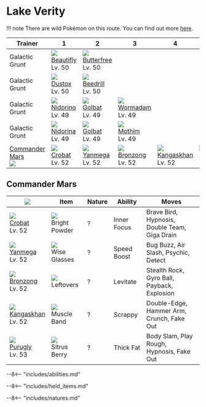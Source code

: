 # Lake Verity

!!! note
    There are wild Pokémon on this route. You can find out more [here](../../wild_pokemon/lake_verity/).


Trainer                       | 1                                 | 2                                  | 3                                | 4                                  | 5
---                           | ---                               | ---                                | ---                              | ---                                | ---
Galactic Grunt                | ![][267]<br>[Beautifly]<br>Lv. 50 | ![][012]<br>[Butterfree]<br>Lv. 50 | &nbsp;                           | &nbsp;                             | &nbsp;
Galactic Grunt                | ![][269]<br>[Dustox]<br>Lv. 50    | ![][015]<br>[Beedrill]<br>Lv. 50   | &nbsp;                           | &nbsp;                             | &nbsp;
Galactic Grunt                | ![][033]<br>[Nidorino]<br>Lv. 49  | ![][042]<br>[Golbat]<br>Lv. 49     | ![][413]<br>[Wormadam]<br>Lv. 49 | &nbsp;                             | &nbsp;
Galactic Grunt                | ![][030]<br>[Nidorina]<br>Lv. 49  | ![][042]<br>[Golbat]<br>Lv. 49     | ![][414]<br>[Mothim]<br>Lv. 49   | &nbsp;                             | &nbsp;
[Commander Mars]<br>![][mars] | ![][169]<br>[Crobat]<br>Lv. 52    | ![][469]<br>[Yanmega]<br>Lv. 52    | ![][437]<br>[Bronzong]<br>Lv. 52 | ![][115]<br>[Kangaskhan]<br>Lv. 52 | ![][432]<br>[Purugly]<br>Lv. 53

## Commander Mars

![][mars]                          | Item                                | Nature | Ability     | Moves
---                                | ---                                 | ---    | ---         | ---
![][169]<br>[Crobat]<br>Lv. 52     | ![][bright-powder]<br>Bright Powder | ?      | Inner Focus | Brave Bird, Hypnosis, Double Team, Giga Drain
![][469]<br>[Yanmega]<br>Lv. 52    | ![][wise-glasses]<br>Wise Glasses   | ?      | Speed Boost | Bug Buzz, Air Slash, Psychic, Detect
![][437]<br>[Bronzong]<br>Lv. 52   | ![][leftovers]<br>Leftovers         | ?      | Levitate    | Stealth Rock, Gyro Ball, Payback, Explosion
![][115]<br>[Kangaskhan]<br>Lv. 52 | ![][muscle-band]<br>Muscle Band     | ?      | Scrappy     | Double-Edge, Hammer Arm, Crunch, Fake Out
![][432]<br>[Purugly]<br>Lv. 53    | ![][sitrus-berry]<br>Sitrus Berry   | ?      | Thick Fat   | Body Slam, Play Rough, Hypnosis, Fake Out

--8<-- "includes/abilities.md"

--8<-- "includes/held_items.md"

--8<-- "includes/natures.md"

[Commander Mars]: #commander-mars
[Butterfree]: ../../pokemon_changes/012/
[Beedrill]: ../../pokemon_changes/015/
[Nidorina]: ../../pokemon_changes/030/
[Nidorino]: ../../pokemon_changes/033/
[Golbat]: ../../pokemon_changes/042/
[Kangaskhan]: ../../pokemon_changes/115/
[Crobat]: ../../pokemon_changes/169/
[Beautifly]: ../../pokemon_changes/267/
[Dustox]: ../../pokemon_changes/269/
[Wormadam]: ../../pokemon_changes/413/
[Mothim]: ../../pokemon_changes/414/
[Purugly]: ../../pokemon_changes/432/
[Bronzong]: ../../pokemon_changes/437/
[Yanmega]: ../../pokemon_changes/469/
[bright-powder]: ../img/items/bright-powder.png
[leftovers]: ../img/items/leftovers.png
[muscle-band]: ../img/items/muscle-band.png
[sitrus-berry]: ../img/items/sitrus-berry.png
[wise-glasses]: ../img/items/wise-glasses.png
[012]: ../img/pokemon/012.png
[015]: ../img/pokemon/015.png
[030]: ../img/pokemon/030.png
[033]: ../img/pokemon/033.png
[042]: ../img/pokemon/042.png
[115]: ../img/pokemon/115.png
[169]: ../img/pokemon/169.png
[267]: ../img/pokemon/267.png
[269]: ../img/pokemon/269.png
[413]: ../img/pokemon/413.png
[414]: ../img/pokemon/414.png
[432]: ../img/pokemon/432.png
[437]: ../img/pokemon/437.png
[469]: ../img/pokemon/469.png
[mars]: ../img/trainer/mars.png
